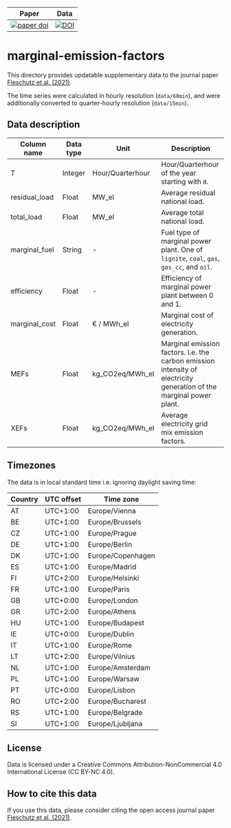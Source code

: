 | Paper | Data |
|-|-|
| [![paper doi](https://img.shields.io/badge/DOI-10.1016/j.apenergy.2021.117040-blue.svg)](https://doi.org/10.1016/j.apenergy.2021.117040) | [![DOI](https://zenodo.org/badge/DOI/10.5281/zenodo.4718362.svg)](https://doi.org/10.5281/zenodo.4718362) |

# marginal-emission-factors
This directory provides updatable supplementary data to the journal paper [Fleschutz et al. (2021)](https://doi.org/10.1016/j.apenergy.2021.117040).

The time series were calculated in hourly resolution (`data/60min`), and were additionally converted to quarter-hourly resolution (`data/15min`).

## Data description
| Column name   | Data type | Unit            | Description     |
| ------------- |-----------| --------------- | ----------------|
| T             | Integer   | Hour/Quarterhour| Hour/Quarterhour of the year starting with `0`. |
| residual_load | Float     | MW_el           | Average residual national load. |
| total_load    | Float     | MW_el           | Average total national load. |
| marginal_fuel | String    | -               | Fuel type of marginal power plant. One of `lignite`, `coal`, `gas`, `gas_cc`, and `oil`. |
| efficiency    | Float     | -               | Efficiency of marginal power plant between 0 and 1. |
| marginal_cost | Float     | € / MWh_el      | Marginal cost of electricity generation. |
| MEFs          | Float     | kg_CO2eq/MWh_el | Marginal emission factors. I.e. the carbon emission intensity of electricity generation of the marginal power plant. |
| XEFs          | Float     | kg_CO2eq/MWh_el | Average electricity grid mix emission factors. |

## Timezones

The data is in local standard time i.e. ignoring daylight saving time:

| Country | UTC offset | Time zone |
| ------- | ---------- | -------- |
| AT | UTC+1:00 | Europe/Vienna |
| BE | UTC+1:00 | Europe/Brussels |
| CZ | UTC+1:00 | Europe/Prague |
| DE | UTC+1:00 | Europe/Berlin |
| DK | UTC+1:00 | Europe/Copenhagen |
| ES | UTC+1:00 | Europe/Madrid |
| FI | UTC+2:00 | Europe/Helsinki |
| FR | UTC+1:00 | Europe/Paris |
| GB | UTC+0:00 | Europe/London |
| GR | UTC+2:00 | Europe/Athens |
| HU | UTC+1:00 | Europe/Budapest |
| IE | UTC+0:00 | Europe/Dublin |
| IT | UTC+1:00 | Europe/Rome |
| LT | UTC+2:00 | Europe/Vilnius |
| NL | UTC+1:00 | Europe/Amsterdam |
| PL | UTC+1:00 | Europe/Warsaw |
| PT | UTC+0:00 | Europe/Lisbon |
| RO | UTC+2:00 | Europe/Bucharest |
| RS | UTC+1:00 | Europe/Belgrade |
| SI | UTC+1:00 | Europe/Ljubljana |

## License
Data is licensed under a Creative Commons Attribution-NonCommercial 4.0 International License (CC BY-NC 4.0).

## How to cite this data
If you use this data, please consider citing the open access journal paper [Fleschutz et al. (2021)](https://doi.org/10.1016/j.apenergy.2021.117040).
